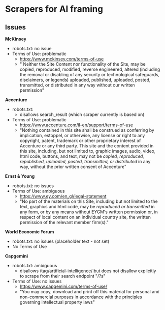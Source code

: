 # Scrapers for AI framing



## Issues



**McKinsey**

- robots.txt: no issue
- Terms of Use: problematic
  - https://www.mckinsey.com/terms-of-use
  - " Neither the Site Content nor functionality of the Site, may be copied,  reproduced, modified, reverse engineered, altered (including the removal or disabling of any security or technological safeguards, disclaimers,  or legends) uploaded, published, uploaded, posted, transmitted, or  distributed in any way without our written permission"



**Accenture**

- robots.txt: 
  - disallows search_result (which scraper currently is based on)
- Terms of Use: problematic
  - https://www.accenture.com/il-en/support/terms-of-use
  - "Nothing contained in this site shall be construed as conferring by implication, estoppel, or otherwise, any license or right to any copyright, patent, trademark or other proprietary interest of Accenture or any third party. This site and the content provided in this site, including, but not limited to, graphic images, audio, video, html code, buttons, and text, may not be *copied, reproduced, republished, uploaded, posted, transmitted, or distributed* in any way, without the prior written consent of Accenture"



**Ernst & Young**

- robots.txt: no issues
- Terms of Use: ambiguous
  - https://www.ey.com/en_gl/legal-statement
  - "No part of the materials on this Site, including but not limited to the text, graphics and html code, may be *reproduced or transmitted* in any form, or by any means without EYGM's written permission or, in respect of local content on an individual country site, the written permission of the relevant member firm(s)."



**World Economic Forum**

- robots.txt: no issues (placeholder text - not set)
- No Terms of Use



**Capgemini**

- robots.txt: ambiguous
  - disallows /tag/artificial-intelligence/ but does not disallow explicitly to scrape from their search endpoint "/?s"
- Terms of Use: no issues
  - https://www.capgemini.com/terms-of-use/
  - "You may copy, download and print off  this material for personal and  non-commercial purposes in accordance with the principles governing  intellectual property laws"

